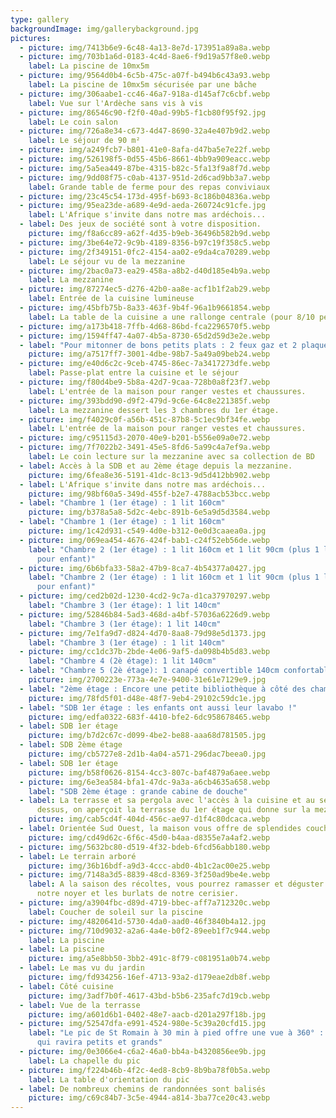 ```yaml
---
type: gallery
backgroundImage: img/gallerybackground.jpg
pictures:
  - picture: img/7413b6e9-6c48-4a13-8e7d-173951a89a8a.webp
  - picture: img/703b1a6d-0183-4c4d-8ae6-f9d19a57f8e0.webp
    label: La piscine de 10mx5m
  - picture: img/9564d0b4-6c5b-475c-a07f-b494b6c43a93.webp
    label: La piscine de 10mx5m sécurisée par une bâche
  - picture: img/306aabe1-cc46-46a7-918a-d145af7c6cbf.webp
    label: Vue sur l'Ardèche sans vis à vis
  - picture: img/86546c90-f2f0-40ad-99b5-f1cb80f95f92.jpg
    label: Le coin salon
  - picture: img/726a8e34-c673-4d47-8690-32a4e407b9d2.webp
    label: Le séjour de 90 m²
  - picture: img/a249fcb7-b801-41e0-8afa-d47ba5e7e22f.webp
  - picture: img/526198f5-0d55-45b6-8661-4bb9a909eacc.webp
  - picture: img/5a5ea449-87be-4315-b82c-5fa13f9a8f7d.webp
  - picture: img/9dd08f75-c0ab-4137-951d-2d6cad9bb3a7.webp
    label: Grande table de ferme pour des repas conviviaux
  - picture: img/23c45c54-173d-495f-b693-8c186b04836a.webp
  - picture: img/95ea23de-a689-4e9d-aeda-260724c91cfe.jpg
    label: L'Afrique s'invite dans notre mas ardéchois...
  - label: Des jeux de société sont à votre disposition.
    picture: img/f8a6cc89-a62f-4d35-b9eb-36496b582b9d.webp
  - picture: img/3be64e72-9c9b-4189-8356-b97c19f358c5.webp
  - picture: img/2f349151-0fc2-4154-aa02-e9da4ca70289.webp
    label: Le séjour vu de la mezzanine
  - picture: img/2bac0a73-ea29-458a-a8b2-d40d185e4b9a.webp
    label: La mezzanine
  - picture: img/87274ec5-d276-42b0-aa8e-acf1b1f2ab29.webp
    label: Entrée de la cuisine lumineuse
  - picture: img/45bfb75b-8a33-463f-9b4f-96a1b9661854.webp
    label: La table de la cuisine a une rallonge centrale (pour 8/10 personnes)
  - picture: img/a173b418-7ffb-4d68-86bd-fca2296570f5.webp
  - picture: img/1594ff47-4a07-4b5a-8730-65d2d59d3e2e.webp
  - label: "Pour mitonner de bons petits plats : 2 feux gaz et 2 plaques à induction"
    picture: img/a7517ff7-3001-4dbe-98b7-5a49a09beb24.webp
  - picture: img/e40d6c2c-9ceb-4745-86ec-7a3417273dfe.webp
    label: Passe-plat entre la cuisine et le séjour
  - picture: img/f80d4be9-5b8a-42d7-9caa-728b0a8f23f7.webp
    label: L'entrée de la maison pour ranger vestes et chaussures.
  - picture: img/393bdd90-d9f2-479d-9c6e-64c8e221385f.webp
    label: La mezzanine dessert les 3 chambres du 1er étage.
  - picture: img/f4029c0f-a56b-451c-87b8-5c1ec9bf34fe.webp
    label: L'entrée de la maison pour ranger vestes et chaussures.
  - picture: img/c95115d3-2070-40e9-b201-b556e09a0e72.webp
  - picture: img/7f7022b2-3491-45e5-8fd6-5a99c4a7ef9a.webp
    label: Le coin lecture sur la mezzanine avec sa collection de BD
  - label: Accès à la SDB et au 2ème étage depuis la mezzanine.
    picture: img/6fea8e36-5191-41dc-8c13-9d5d412bb902.webp
  - label: L'Afrique s'invite dans notre mas ardéchois...
    picture: img/98bf60a5-349d-455f-b2e7-4788acb53bcc.webp
  - label: "Chambre 1 (1er étage) : 1 lit 160cm"
    picture: img/b378a5a8-5d2c-4ebc-891b-6e5a9d5d3584.webp
  - label: "Chambre 1 (1er étage) : 1 lit 160cm"
    picture: img/1c42d931-c549-4d0e-b312-0e0d3caaea0a.jpg
  - picture: img/069ea454-4676-424f-bab1-c24f52eb56de.webp
    label: "Chambre 2 (1er étage) : 1 lit 160cm et 1 lit 90cm (plus 1 lit tiroir
      pour enfant)"
  - picture: img/6b6bfa33-58a2-47b9-8ca7-4b54377a0427.jpg
    label: "Chambre 2 (1er étage) : 1 lit 160cm et 1 lit 90cm (plus 1 lit tiroir
      pour enfant)"
  - picture: img/ced2b02d-1230-4cd2-9c7a-d1ca37970297.webp
    label: "Chambre 3 (1er étage): 1 lit 140cm"
  - picture: img/52846b84-5ad3-468d-a4bf-57036a6226d9.webp
    label: "Chambre 3 (1er étage): 1 lit 140cm"
  - picture: img/7e1fa9d7-d824-4d70-8aa8-79d98e5d1373.jpg
    label: "Chambre 3 (1er étage) : 1 lit 140cm"
  - picture: img/cc1dc37b-2bde-4e06-9af5-da098b4b5d83.webp
    label: "Chambre 4 (2è étage): 1 lit 140cm"
  - label: "Chambre 5 (2è étage): 1 canapé convertible 140cm confortable"
    picture: img/2700223e-773a-4e7e-9400-31e61e7129e9.jpg
  - label: "2ème étage : Encore une petite bibliothèque à côté des chambres"
    picture: img/78fd5f01-d48e-48f7-9eb4-29102c59dc1e.jpg
  - label: "SDB 1er étage : les enfants ont aussi leur lavabo !"
    picture: img/edfa0322-683f-4410-bfe2-6dc958678465.webp
  - label: SDB 1er étage
    picture: img/b7d2c67c-d099-4be2-be88-aaa68d781505.jpg
  - label: SDB 2ème étage
    picture: img/cb5727e8-2d1b-4a04-a571-296dac7beea0.jpg
  - label: SDB 1er étage
    picture: img/b58f0626-8154-4cc3-807c-baf4879a6aee.webp
  - picture: img/6e3ea584-bfa1-47dc-9a3a-a6cb4635a658.webp
    label: "SDB 2ème étage : grande cabine de douche"
  - label: La terrasse et sa pergola avec l'accès à la cuisine et au séjour. Au
      dessus, on aperçoit la terrasse du 1er étage qui donne sur la mezzanine.
    picture: img/cab5cd4f-404d-456c-ae97-d1f4c80dcaca.webp
  - label: Orientée Sud Ouest, la maison vous offre de splendides couchers de soleil.
    picture: img/cd49d62c-6f6c-45d0-b4aa-d8355e7a4af2.webp
  - picture: img/5632bc80-d519-4f32-bdeb-6fcd56abb180.webp
  - label: Le terrain arboré
    picture: img/36b16bdf-a9d3-4ccc-abd0-4b1c2ac00e25.webp
  - picture: img/7148a3d5-8839-48cd-8369-3f250ad9be4e.webp
    label: A la saison des récoltes, vous pourrez ramasser et déguster les noix de
      notre noyer et les burlats de notre cerisier.
  - picture: img/a3904fbc-d89d-4719-bbec-aff7a712320c.webp
    label: Coucher de soleil sur la piscine
  - picture: img/4820641d-5730-4da0-aad0-46f3840b4a12.jpg
  - picture: img/710d9032-a2a6-4a4e-b0f2-89eeb1f7c944.webp
    label: La piscine
  - label: La piscine
    picture: img/a5e8bb50-3bb2-491c-8f79-c081951a0b74.webp
  - label: Le mas vu du jardin
    picture: img/fd934256-16ef-4713-93a2-d179eae2db8f.webp
  - label: Côté cuisine
    picture: img/3adf7b0f-4617-43bd-b5b6-235afc7d19cb.webp
  - label: Vue de la terrasse
    picture: img/a601d6b1-0402-48e7-aacb-d201a297f18b.jpg
  - picture: img/52547dfa-e991-4524-980e-5c39a20cfd15.jpg
    label: "Le pic de St Romain à 30 min à pied offre une vue à 360° : une balade
      qui ravira petits et grands"
  - picture: img/0e3066e4-c6a2-46a0-bb4a-b4320856ee9b.jpg
    label: La chapelle du pic
  - picture: img/f224b46b-4f2c-4ed8-8cb9-8b9ba78f0b5a.webp
    label: La table d'orientation du pic
  - label: De nombreux chemins de randonnées sont balisés
    picture: img/c69c84b7-3c5e-4944-a814-3ba77ce20c43.webp
---
```

